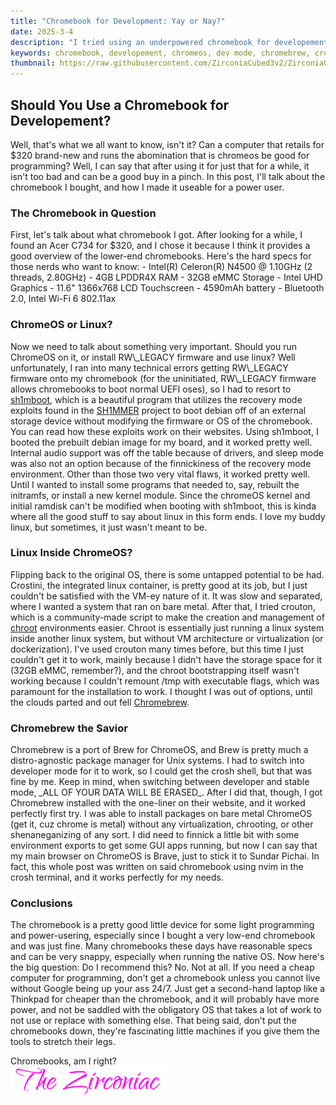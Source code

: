```yaml
---
title: "Chromebook for Development: Yay or Nay?"
date: 2025-3-4
description: "I tried using an underpowered chromebook for developement and it kinda worked"
keywords: chromebook, developement, chromeos, dev mode, chromebrew, crew, crosh, sh1mboot, sh1mmer, rma, shim
thumbnail: https://raw.githubusercontent.com/ZirconiaCubed3v2/ZirconiaCubed3v2.github.io/refs/heads/main/_images/2025-04-03-chromebrew-logo.png
---
```

<h2 id="heading">Should You Use a Chromebook for Developement?</h2>
Well, that's what we all want to know, isn't it? Can a computer that retails for $320 brand-new and runs the abomination that is chromeos be good for programming? Well, I can say that after using it for just that for a while, it isn't too bad and can be a good buy in a pinch. In this post, I'll talk about the chromebook I bought, and how I made it useable for a power user.  
  
<br>
<h3 id="heading">The Chromebook in Question</h3>
First, let's talk about what chromebook I got. After looking for a while, I found an Acer C734 for $320, and I chose it because I think it provides a good overview of the lower-end chromebooks. Here's the hard specs for those nerds who want to know:  
- Intel(R) Celeron(R) N4500 @ 1.10GHz (2 threads, 2.80GHz)
- 4GB LPDDR4X RAM
- 32GB eMMC Storage
- Intel UHD Graphics
- 11.6" 1366x768 LCD Touchscreen
- 4590mAh battery
- Bluetooth 2.0, Intel Wi-Fi 6 802.11ax  
  
<br>
<h3 id="heading">ChromeOS or Linux?</h3>
Now we need to talk about something very important. Should you run ChromeOS on it, or install RW\_LEGACY firmware and use linux? Well unfortunately, I ran into many technical errors getting RW\_LEGACY firmware onto my chromebook (for the uninitiated, RW\_LEGACY firmware allows chromebooks to boot normal UEFI oses), so I had to resort to <a href="https://shimboot.ading.dev" target="blank noopener noreferrer">sh1mboot</a>, which is a beautiful program that utilizes the recovery mode exploits found in the <a href="https://sh1mmer.me" target="blank noopener noreferrer">SH1MMER</a> project to boot debian off of an external storage device without modifying the firmware or OS of the chromebook. You can read how these exploits work on their websites. Using sh1mboot, I booted the prebuilt debian image for my board, and it worked pretty well. Internal audio support was off the table because of drivers, and sleep mode was also not an option because of the finnickiness of the recovery mode environment. Other than those two very vital flaws, it worked pretty well. Until I wanted to install some programs that needed to, say, rebuilt the initramfs, or install a new kernel module. Since the chromeOS kernel and initial ramdisk can't be modified when booting with sh1mboot, this is kinda where all the good stuff to say about linux in this form ends. I love my buddy linux, but sometimes, it just wasn't meant to be.  
  
<br>
<h3 id="heading">Linux Inside ChromeOS?</h3>
Flipping back to the original OS, there is some untapped potential to be had. Crostini, the integrated linux container, is pretty good at its job, but I just couldn't be satisfied with the VM-ey nature of it. It was slow and separated, where I wanted a system that ran on bare metal. After that, I tried crouton, which is a community-made script to make the creation and management of <a href="https://en.wikipedia.org/wiki/Chroot" target="blank noopener noreferrer">chroot</a> environments easier. Chroot is essentially just running a linux system inside another linux system, but without VM architecture or virtualization (or dockerization). I've used crouton many times before, but this time I just couldn't get it to work, mainly because I didn't have the storage space for it (32GB eMMC, remember?), and the chroot bootstrapping itself wasn't working because I couldn't remount /tmp with executable flags, which was paramount for the installation to work. I thought I was out of options, until the clouds parted and out fell <a href="https://chromebrew.github.io" target="blank noopener noreferrer">Chromebrew</a>.  
  
<br>
<h3 id="heading">Chromebrew the Savior</h3>
Chromebrew is a port of Brew for ChromeOS, and Brew is pretty much a distro-agnostic package manager for Unix systems. I had to switch into developer mode for it to work, so I could get the crosh shell, but that was fine by me. Keep in mind, when switching between developer and stable mode, _ALL OF YOUR DATA WILL BE ERASED_. After I did that, though, I got Chromebrew installed with the one-liner on their website, and it worked perfectly first try. I was able to install packages on bare metal ChromeOS (get it, cuz chrome is metal) without any virtualization, chrooting, or other shenaneganizing of any sort. I did need to finnick a little bit with some environment exports to get some GUI apps running, but now I can say that my main browser on ChromeOS is Brave, just to stick it to Sundar Pichai. In fact, this whole post was written on said chromebook using nvim in the crosh terminal, and it works perfectly for my needs.  
  
<br>
<h3 id="heading">Conclusions</h3>
The chromebook is a pretty good little device for some light programming and power-usering, especially since I bought a very low-end chromebook and was just fine. Many chromebooks these days have reasonable specs and can be very snappy, especially when running the native OS. Now here's the big question: Do I recommend this? No. Not at all. If you need a cheap computer for programming, don't get a chromebook unless you cannot live without Google being up your ass 24/7. Just get a second-hand laptop like a Thinkpad for cheaper than the chromebook, and it will probably have more power, and not be saddled with the obligatory OS that takes a lot of work to not use or replace with something else. That being said, don't put the chromebooks down, they're fascinating little machines if you give them the tools to stretch their legs.
&nbsp;  
&nbsp;  

Chromebooks, am I right?  
<img src="https://github.com/ZirconiaCubed3v2/ZirconiaCubed3v2.github.io/blob/main/_images/sig.png?raw=true" alt="signature" style="width:250px;"/>
